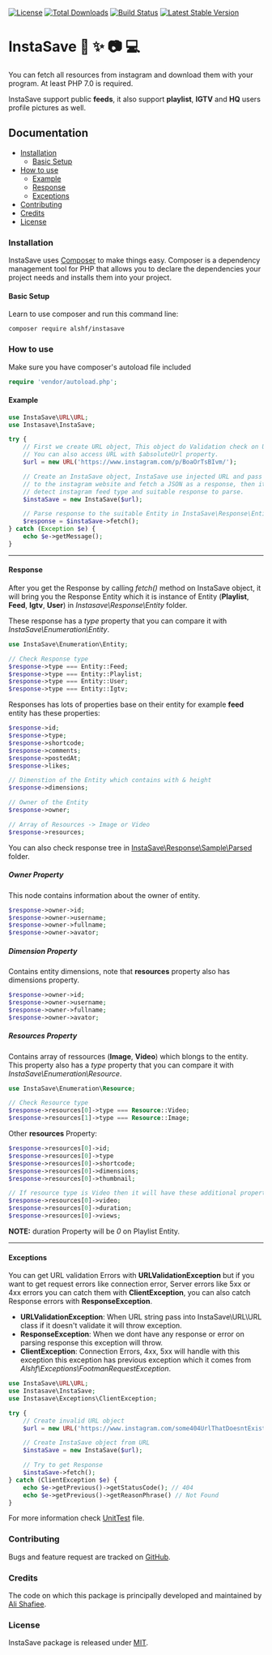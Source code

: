 [![License](https://poser.pugx.org/alshf/Instasave/license)](https://packagist.org/packages/alshf/Instasave)
[![Total Downloads](https://poser.pugx.org/alshf/Instasave/downloads)](https://packagist.org/packages/alshf/Instasave)
[![Build Status](https://travis-ci.org/alshf89/InstaSave.svg?branch=master)](https://travis-ci.org/alshf89/Instasave)
[![Latest Stable Version](https://poser.pugx.org/alshf/Instasave/version)](https://packagist.org/packages/alshf/Instasave)

# InstaSave :metal: :sparkles: :camera: :computer:

You can fetch all resources from instagram and download them with your program. At least PHP 7.0 is required.

InstaSave support public **feeds**, it also support **playlist**, **IGTV** and **HQ** users profile pictures as well.

## Documentation

 - [Installation](#installation)
    - [Basic Setup](#basic-setup)
 - [How to use](#how-to-use)
    - [Example](#example)
 	- [Response](#response)
 	- [Exceptions](#exceptions)
 - [Contributing](#contributing)
 - [Credits](#credits)
 - [License](#license)

### Installation

InstaSave uses [Composer](http://getcomposer.org/doc/00-intro.md#installation-nix) to make things easy.
Composer is a dependency management tool for PHP that allows you to declare the dependencies your project needs and installs them into your project.

#### Basic Setup

Learn to use composer and run this command line:

    composer require alshf/instasave

### How to use

Make sure you have composer's autoload file included

```PHP
require 'vendor/autoload.php';
```

#### Example

```PHP
use InstaSave\URL\URL;
use Instasave\InstaSave;

try {
    // First we create URL object, This object do Validation check on URL.
    // You can also access URL with $absoluteUrl property.
    $url = new URL('https://www.instagram.com/p/BoaOrTsBIvm/');

    // Create an InstaSave object, InstaSave use injected URL and pass it to the Client and send GET request
    // to the instagram website and fetch a JSON as a response, then it will pass it to the EntityCollector to 
    // detect instagram feed type and suitable response to parse.
    $instaSave = new InstaSave($url);

    // Parse response to the suitable Entity in InstaSave\Response\Entity.
    $response = $instaSave->fetch();
} catch (Exception $e) {
    echo $e->getMessage();
}
```
___

#### Response

After you get the Response by calling _fetch()_ method on InstaSave object, it will bring you the Response Entity which it is instance of Entity (**Playlist**, **Feed**, **Igtv**, **User**) in _Instasave\\Response\\Entity_ folder.

These response has a _type_ property that you can compare it with _InstaSave\\Enumeration\\Entity_.

```PHP
use InstaSave\Enumeration\Entity;

// Check Response type
$response->type === Entity::Feed;
$response->type === Entity::Playlist;
$response->type === Entity::User;
$response->type === Entity::Igtv;
```

Responses has lots of properties base on their entity for example **feed** entity has these properties:

```PHP
$response->id;
$response->type;
$response->shortcode;
$response->comments;
$response->postedAt;
$response->likes;

// Dimenstion of the Entity which contains with & height
$response->dimensions;

// Owner of the Entity
$response->owner;

// Array of Resources -> Image or Video
$response->resources;
```

You can also check response tree in [InstaSave\Response\Sample\Parsed](https://github.com/alshf89/InstaSave/tree/master/engine/Response/Sample/Parsed) folder.

##### Owner Property

This node contains information about the owner of entity.

```PHP
$response->owner->id;
$response->owner->username;
$response->owner->fullname;
$response->owner->avator;
```

##### Dimension Property

Contains entity dimensions, note that **resources** property also has dimensions property.

```PHP
$response->owner->id;
$response->owner->username;
$response->owner->fullname;
$response->owner->avator;
```

##### Resources Property

Contains array of ressources (**Image**, **Video**) which blongs to the entity.
This property also has a _type_ property that you can compare it with _InstaSave\\Enumeration\\Resource_.

```PHP
use InstaSave\Enumeration\Resource;

// Check Resource type
$response->resources[0]->type === Resource::Video;
$response->resources[1]->type === Resource::Image;
```

Other __resources__ Property:

```PHP
$response->resources[0]->id;
$response->resources[0]->type
$response->resources[0]->shortcode;
$response->resources[0]->dimensions;
$response->resources[0]->thumbnail;

// If resource type is Video then it will have these additional property
$response->resources[0]->video;
$response->resources[0]->duration;
$response->resources[0]->views;
```
**NOTE:** duration Property will be _0_ on Playlist Entity.

___

#### Exceptions

You can get URL validation Errors with **URLValidationException** but if you want to get request errors like connection error, Server errors like 5xx or 4xx errors you can catch them with **ClientException**, you can also catch Response errors with **ResponseException**.

- **URLValidationException**: When URL string pass into InstaSave\\URL\\URL class if it doesn't validate it will throw exception.
- **ResponseException**: When we dont have any response or error on parsing response this exception will throw.
- **ClientException**: Connection Errors, 4xx, 5xx will handle with this exception this exception has previous exception which it comes from _Alshf\\Exceptions\\FootmanRequestException_.

```PHP
use InstaSave\URL\URL;
use Instasave\InstaSave;
use Instasave\Exceptions\ClientException;

try {
    // Create invalid URL object
    $url = new URL('https://www.instagram.com/some404UrlThatDoesntExist/');

    // Create InstaSave object from URL
    $instaSave = new InstaSave($url);

    // Try to get Response
    $instaSave->fetch();
} catch (ClientException $e) {
    echo $e->getPrevious()->getStatusCode(); // 404
    echo $e->getPrevious()->getReasonPhrase() // Not Found
}
```
For more information check [UnitTest](https://github.com/alshf89/InstaSave/blob/master/tests/InstaSaveTest.php) file.

### Contributing

Bugs and feature request are tracked on [GitHub](https://github.com/alshf89/Instasave/issues).

### Credits

The code on which this package is principally developed and maintained by [Ali Shafiee](https://github.com/alshf89).

### License

InstaSave package is released under [MIT](LICENSE.txt).